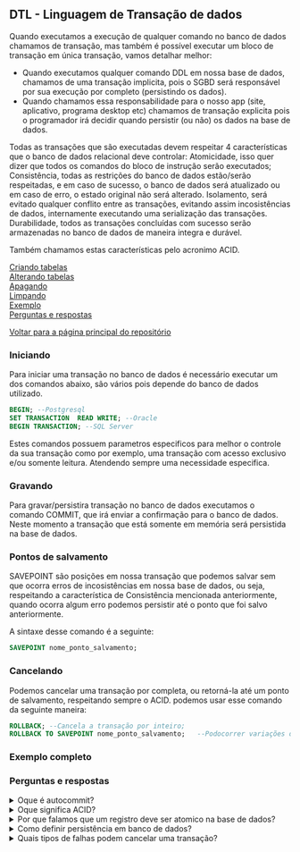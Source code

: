 ## DTL - Linguagem de Transação de dados

Quando executamos a execução de qualquer comando no banco de dados chamamos de transação, mas também é possível executar um bloco de transação em única transação, vamos detalhar melhor:

- Quando executamos qualquer comando DDL em nossa base de dados, chamamos de uma transação implicita, pois o SGBD será responsável por sua execução por completo (persistindo os dados).
- Quando chamamos essa responsabilidade para o nosso app  (site, aplicativo, programa desktop etc) chamamos de transação explicita pois o programador irá decidir quando persistir (ou não) os dados na base de dados.

Todas as transações que são executadas devem respeitar 4 características que o banco de dados relacional deve controlar:
Atomicidade, isso quer dizer que todos os comandos do bloco de instrução serão executados;
Consistência, todas as restrições do banco de dados estão/serão respeitadas, e em caso de sucesso, o banco de dados será atualizado ou em caso de erro, o estado original não será alterado.
Isolamento, será evitado qualquer conflito entre as transações, evitando assim incosistências de dados, internamente executando uma serialização das transações.
Durabilidade, todos as transações concluídas com sucesso serão armazenadas no banco de dados de maneira integra e durável.

Também chamamos estas características pelo acronimo ACID.


<a href="https://github.com/TatoSousa/Aulas/blob/main/Aulas-DDL.md#criando-tabelas">Criando tabelas</a></br>
<a href="https://github.com/TatoSousa/Aulas/blob/main/Aulas-DDL.md#alterando-eou-modificando-tabelas">Alterando tabelas</a></br>
<a href="https://github.com/TatoSousa/Aulas/blob/main/Aulas-DDL.md#apagando-as-tabelas">Apagando</a></br>
<a href="https://github.com/TatoSousa/Aulas/blob/main/Aulas-DDL.md#limpando-uma-tabelas">Limpando</a></br>
<a href="https://github.com/TatoSousa/Aulas/blob/main/Aulas-DDL.md#exemplo-completo">Exemplo</a></br>
<a href="https://github.com/TatoSousa/Aulas/blob/main/Aulas-DDL.md#perguntas-e-respostas">Perguntas e respostas</a></br>

<a href="https://github.com/TatoSousa/Aulas">Voltar para a página principal do repositório</a></br>

### Iniciando
Para iniciar uma transação no banco de dados é necessário executar um dos comandos abaixo, são vários pois depende do banco de dados utilizado.

```sql
BEGIN; --Postgresql
SET TRANSACTION  READ WRITE; --Oracle  
BEGIN TRANSACTION; --SQL Server
```

Estes comandos possuem parametros especificos para melhor o controle da sua transação como por exemplo, uma transação com acesso exclusivo e/ou somente leitura. Atendendo sempre uma necessidade especifica.

### Gravando
Para gravar/persistira transação no banco de dados executamos o comando COMMIT, que irá enviar a confirmação para o banco de dados. Neste momento a transação que está somente em memória será persistida na base de dados. 

### Pontos de salvamento
SAVEPOINT são posições em nossa transação que podemos salvar sem que ocorra erros de incosistências em nossa base de dados, ou seja, respeitando a característica de Consistência mencionada anteriormente, quando ocorra algum erro podemos persistir até o ponto que foi salvo anteriormente.

A sintaxe desse comando é a seguinte:

```sql
SAVEPOINT nome_ponto_salvamento;
```

### Cancelando
Podemos cancelar uma transação por completa, ou retorná-la até um ponto de salvamento, respeitando sempre o ACID. podemos usar esse comando da seguinte maneira:

```sql
ROLLBACK; --Cancela a transação por inteiro;
ROLLBACK TO SAVEPOINT nome_ponto_salvamento;   --Podocorrer variações desse comando, consulte a documentação do banco de dados.
```

### Exemplo completo

### Perguntas e respostas
<details>
  <summary>Oque é autocommit?</summary>
  Os bancos de dados relacionais possuem a configuração de autocommit (geralmente ativadas), isso indica que a cada comando enviado para o banco de dados será persistido o comando.</br>
  É possível alterar essa configuração, porém isso não é aconselhável, pois dependerá de fatores externos onde todos os comandos devem possuir o COMMIT ou ROLLBACK no seu final, ficando todo o processo em memória.
</details>

<details>
  <summary>Oque significa ACID?</summary>
ACID é o acronimo para as seguintes características: Atomicidade, Consistência, Isolamento e Durabilidade.
</details>

<details>
  <summary>Por que falamos que um registro deve ser atomico na base de dados?</summary>
Quando falamos de algo atomico em banco de dados significa que é um registro unico dentro da base de dados, ou seja, não possui nenhum valor igual a ele.
</details>

<details>
  <summary>Como definir persistência em banco de dados?</summary>
Quando gravamos ou atualizamos um registro em banco de dados, chamamos de persistência das informações na base de dados.
</details>

<details>
  <summary>Quais tipos de falhas podem cancelar uma transação?</summary>
- Falha de Hardware, Software e/ou rede;
- Erro durante a execução de operação na transação;
- Excessões detectadas pela transação, que necessitam o cancelamento;
- Falta de Energia;
- Falhas prevista pelo programador
</details>
